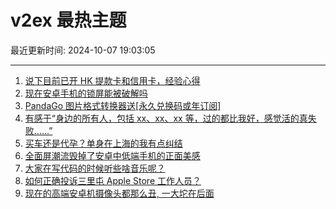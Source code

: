 # v2ex 最热主题

最近更新时间: 2024-10-07 19:03:05

--- 
1. [说下目前已开 HK 提款卡和信用卡，经验心得](https://www.v2ex.com/t/1077971) 
2. [现在安卓手机的锁屏能被破解吗](https://www.v2ex.com/t/1077976) 
3. [PandaGo 图片格式转换器送[永久兑换码或年订阅]](https://www.v2ex.com/t/1077985) 
4. [有感于“身边的所有人，包括 xx、xx、xx 等，过的都比我好，感觉活的真失败……”](https://www.v2ex.com/t/1077981) 
5. [买车还是代孕？单身在上海的我有点纠结](https://www.v2ex.com/t/1077996) 
6. [全面屏潮流毁掉了安卓中低端手机的正面美感](https://www.v2ex.com/t/1077954) 
7. [大家在写代码的时候听些啥音乐呢？](https://www.v2ex.com/t/1077977) 
8. [如何正确投诉三里屯 Apple Store 工作人员？](https://www.v2ex.com/t/1077997) 
9. [现在的高端安卓机摄像头都那么丑, 一大坨在后面](https://www.v2ex.com/t/1078022) 
